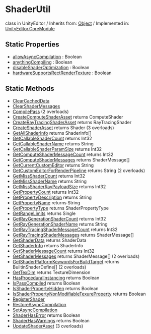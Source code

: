 # ShaderUtil
class in UnityEditor
 / Inherits from: <a href="https://docs.unity3d.com/6000.1/Documentation/ScriptReference/Object.html">Object</a> / Implemented in: <a href="https://docs.unity3d.com/6000.1/Documentation/ScriptReference/UnityEditor.CoreModule.html">UnityEditor.CoreModule</a>

## Static Properties
- <a href="https://docs.unity3d.com/6000.1/Documentation/ScriptReference/ShaderUtil-allowAsyncCompilation.html">allowAsyncCompilation</a> : Boolean
- <a href="https://docs.unity3d.com/6000.1/Documentation/ScriptReference/ShaderUtil-anythingCompiling.html">anythingCompiling</a> : Boolean
- <a href="https://docs.unity3d.com/6000.1/Documentation/ScriptReference/ShaderUtil-disableShaderOptimization.html">disableShaderOptimization</a> : Boolean
- <a href="https://docs.unity3d.com/6000.1/Documentation/ScriptReference/ShaderUtil-hardwareSupportsRectRenderTexture.html">hardwareSupportsRectRenderTexture</a> : Boolean

## Static Methods
- <a href="https://docs.unity3d.com/6000.1/Documentation/ScriptReference/ShaderUtil.ClearCachedData.html">ClearCachedData</a>
- <a href="https://docs.unity3d.com/6000.1/Documentation/ScriptReference/ShaderUtil.ClearShaderMessages.html">ClearShaderMessages</a>
- <a href="https://docs.unity3d.com/6000.1/Documentation/ScriptReference/ShaderUtil.CompilePass.html">CompilePass</a> (2 overloads)
- <a href="https://docs.unity3d.com/6000.1/Documentation/ScriptReference/ShaderUtil.CreateComputeShaderAsset.html">CreateComputeShaderAsset</a> returns ComputeShader
- <a href="https://docs.unity3d.com/6000.1/Documentation/ScriptReference/ShaderUtil.CreateRayTracingShaderAsset.html">CreateRayTracingShaderAsset</a> returns RayTracingShader
- <a href="https://docs.unity3d.com/6000.1/Documentation/ScriptReference/ShaderUtil.CreateShaderAsset.html">CreateShaderAsset</a> returns Shader (3 overloads)
- <a href="https://docs.unity3d.com/6000.1/Documentation/ScriptReference/ShaderUtil.GetAllShaderInfo.html">GetAllShaderInfo</a> returns ShaderInfo[]
- <a href="https://docs.unity3d.com/6000.1/Documentation/ScriptReference/ShaderUtil.GetCallableShaderCount.html">GetCallableShaderCount</a> returns Int32
- <a href="https://docs.unity3d.com/6000.1/Documentation/ScriptReference/ShaderUtil.GetCallableShaderName.html">GetCallableShaderName</a> returns String
- <a href="https://docs.unity3d.com/6000.1/Documentation/ScriptReference/ShaderUtil.GetCallableShaderParamSize.html">GetCallableShaderParamSize</a> returns Int32
- <a href="https://docs.unity3d.com/6000.1/Documentation/ScriptReference/ShaderUtil.GetComputeShaderMessageCount.html">GetComputeShaderMessageCount</a> returns Int32
- <a href="https://docs.unity3d.com/6000.1/Documentation/ScriptReference/ShaderUtil.GetComputeShaderMessages.html">GetComputeShaderMessages</a> returns ShaderMessage[]
- <a href="https://docs.unity3d.com/6000.1/Documentation/ScriptReference/ShaderUtil.GetCurrentCustomEditor.html">GetCurrentCustomEditor</a> returns String
- <a href="https://docs.unity3d.com/6000.1/Documentation/ScriptReference/ShaderUtil.GetCustomEditorForRenderPipeline.html">GetCustomEditorForRenderPipeline</a> returns String (2 overloads)
- <a href="https://docs.unity3d.com/6000.1/Documentation/ScriptReference/ShaderUtil.GetMissShaderCount.html">GetMissShaderCount</a> returns Int32
- <a href="https://docs.unity3d.com/6000.1/Documentation/ScriptReference/ShaderUtil.GetMissShaderName.html">GetMissShaderName</a> returns String
- <a href="https://docs.unity3d.com/6000.1/Documentation/ScriptReference/ShaderUtil.GetMissShaderRayPayloadSize.html">GetMissShaderRayPayloadSize</a> returns Int32
- <a href="https://docs.unity3d.com/6000.1/Documentation/ScriptReference/ShaderUtil.GetPropertyCount.html">GetPropertyCount</a> returns Int32
- <a href="https://docs.unity3d.com/6000.1/Documentation/ScriptReference/ShaderUtil.GetPropertyDescription.html">GetPropertyDescription</a> returns String
- <a href="https://docs.unity3d.com/6000.1/Documentation/ScriptReference/ShaderUtil.GetPropertyName.html">GetPropertyName</a> returns String
- <a href="https://docs.unity3d.com/6000.1/Documentation/ScriptReference/ShaderUtil.GetPropertyType.html">GetPropertyType</a> returns ShaderPropertyType
- <a href="https://docs.unity3d.com/6000.1/Documentation/ScriptReference/ShaderUtil.GetRangeLimits.html">GetRangeLimits</a> returns Single
- <a href="https://docs.unity3d.com/6000.1/Documentation/ScriptReference/ShaderUtil.GetRayGenerationShaderCount.html">GetRayGenerationShaderCount</a> returns Int32
- <a href="https://docs.unity3d.com/6000.1/Documentation/ScriptReference/ShaderUtil.GetRayGenerationShaderName.html">GetRayGenerationShaderName</a> returns String
- <a href="https://docs.unity3d.com/6000.1/Documentation/ScriptReference/ShaderUtil.GetRayTracingShaderMessageCount.html">GetRayTracingShaderMessageCount</a> returns Int32
- <a href="https://docs.unity3d.com/6000.1/Documentation/ScriptReference/ShaderUtil.GetRayTracingShaderMessages.html">GetRayTracingShaderMessages</a> returns ShaderMessage[]
- <a href="https://docs.unity3d.com/6000.1/Documentation/ScriptReference/ShaderUtil.GetShaderData.html">GetShaderData</a> returns ShaderData
- <a href="https://docs.unity3d.com/6000.1/Documentation/ScriptReference/ShaderUtil.GetShaderInfo.html">GetShaderInfo</a> returns ShaderInfo
- <a href="https://docs.unity3d.com/6000.1/Documentation/ScriptReference/ShaderUtil.GetShaderMessageCount.html">GetShaderMessageCount</a> returns Int32
- <a href="https://docs.unity3d.com/6000.1/Documentation/ScriptReference/ShaderUtil.GetShaderMessages.html">GetShaderMessages</a> returns ShaderMessage[] (2 overloads)
- <a href="https://docs.unity3d.com/6000.1/Documentation/ScriptReference/ShaderUtil.GetShaderPlatformKeywordsForBuildTarget.html">GetShaderPlatformKeywordsForBuildTarget</a> returns BuiltinShaderDefine[] (2 overloads)
- <a href="https://docs.unity3d.com/6000.1/Documentation/ScriptReference/ShaderUtil.GetTexDim.html">GetTexDim</a> returns TextureDimension
- <a href="https://docs.unity3d.com/6000.1/Documentation/ScriptReference/ShaderUtil.HasProceduralInstancing.html">HasProceduralInstancing</a> returns Boolean
- <a href="https://docs.unity3d.com/6000.1/Documentation/ScriptReference/ShaderUtil.IsPassCompiled.html">IsPassCompiled</a> returns Boolean
- <a href="https://docs.unity3d.com/6000.1/Documentation/ScriptReference/ShaderUtil.IsShaderPropertyHidden.html">IsShaderPropertyHidden</a> returns Boolean
- <a href="https://docs.unity3d.com/6000.1/Documentation/ScriptReference/ShaderUtil.IsShaderPropertyNonModifiableTexureProperty.html">IsShaderPropertyNonModifiableTexureProperty</a> returns Boolean
- <a href="https://docs.unity3d.com/6000.1/Documentation/ScriptReference/ShaderUtil.RegisterShader.html">RegisterShader</a>
- <a href="https://docs.unity3d.com/6000.1/Documentation/ScriptReference/ShaderUtil.RestoreAsyncCompilation.html">RestoreAsyncCompilation</a>
- <a href="https://docs.unity3d.com/6000.1/Documentation/ScriptReference/ShaderUtil.SetAsyncCompilation.html">SetAsyncCompilation</a>
- <a href="https://docs.unity3d.com/6000.1/Documentation/ScriptReference/ShaderUtil.ShaderHasError.html">ShaderHasError</a> returns Boolean
- <a href="https://docs.unity3d.com/6000.1/Documentation/ScriptReference/ShaderUtil.ShaderHasWarnings.html">ShaderHasWarnings</a> returns Boolean
- <a href="https://docs.unity3d.com/6000.1/Documentation/ScriptReference/ShaderUtil.UpdateShaderAsset.html">UpdateShaderAsset</a> (3 overloads)
